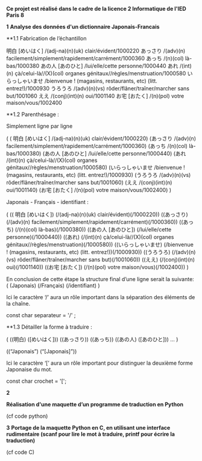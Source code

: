 **Ce projet est réalisé dans le cadre de la licence 2 Informatique de l'IED Paris 8**

**1**
**Analyse des données d'un dictionnaire Japonais-Francais**


**1.1 Fabrication de l’échantillon

明白 [めいはく] /(adj-na)(n)(uk) clair/évident/1000220
あっさり /(adv)(n) facilement/simplement/rapidement/carrément/1000360
あっち /(n)(col) là-bas/1000380
あの人 [あのひと] /lui/elle/cette personne/1000440
あれ /(int)(n) çà/celui-là//(X)(col) organes génitaux//règles/menstruation/1000580
いらっしゃいませ /bienvenue ! (magasins, restaurants, etc) (litt. entrez!)/1000930
うろうろ /(adv)(n)(vs) rôder/flâner/traîner/marcher sans but/1001060
ええ /(conj)(int)(n) oui/1001140
お宅 [おたく] /(n)(pol) votre maison/vous/1002400

**1.2 Parenthésage :

Simplement ligne par ligne

( ( 明白 [めいはく] /(adj-na)(n)(uk) clair/évident/1000220)
  (あっさり /(adv)(n) facilement/simplement/rapidement/carrément/1000360)
  (あっち /(n)(col) là-bas/1000380)
  (あの人 [あのひと] /lui/elle/cette personne/1000440)
  (あれ /(int)(n) çà/celui-là//(X)(col) organes génitaux//règles/menstruation/1000580)
  (いらっしゃいませ /bienvenue ! (magasins, restaurants, etc) (litt. entrez!)/1000930)
  (うろうろ /(adv)(n)(vs) rôder/flâner/traîner/marcher sans but/1001060)
  (ええ /(conj)(int)(n) oui/1001140)
  (お宅 [おたく] /(n)(pol) votre maison/vous/1002400) )

Japonais - Français - identifiant : 

( (( 明白 [めいはく]) (/(adj-na)(n)(uk) clair/évident)(/1000220))
  ((あっさり) (/(adv)(n) facilement/simplement/rapidement/carrément)(/1000360))
  ((あっち) (/(n)(col) là-bas)(/1000380))
  ((あの人 [あのひと]) (/lui/elle/cette personne)(/1000440))
  ((あれ) (/(int)(n) çà/celui-là//(X)(col) organes génitaux//règles/menstruation)(/1000580))
  ((いらっしゃいませ) (/bienvenue ! (magasins, restaurants, etc) (litt. entrez!))(/1000930))
  ((うろうろ) (/(adv)(n)(vs) rôder/flâner/traîner/marcher sans but)(/1001060))
  ((ええ) (/(conj)(int)(n) oui)(/1001140))
  ((お宅 [おたく]) (/(n)(pol) votre maison/vous)(/1002400)) )
 
En conclusion de cette étape la structure final d’une ligne serait la suivante:
( (Japonais) (/Français) (/identifiant) )

Ici le caractère ‘/’ aura un rôle important dans la séparation des éléments de la chaîne. 

const char separateur = '/' ;

**1.3 Détailler la forme à traduire :

( ((明白) ([めいはく])) 
((あっさり)) 
((あっち)) 
((あの人) ([あのひと])) … )
 
((“Japonais”) (“[Japonais]”)) 

Ici le caractère ‘[’ aura un rôle important pour distinguer la deuxième forme Japonaise du mot.

const char crochet = '[';

**2**

**Réalisation d'une maquette d’un programme de traduction en Python** 

(cf code python)

**3**
**Portage de la maquette Python en C, en utilisant une interface rudimentaire (scanf pour lire le mot à traduire, printf pour écrire la traduction)**

(cf code C)


